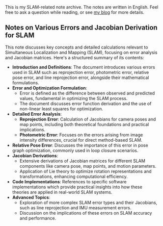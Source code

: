 This is my SLAM-related note archive. The notes are written in English. Feel free to ask a question while reading, or see [my blog](https://alida.tistory.com) for more details.


## Notes on Various Errors and Jacobian Derivation for SLAM 
This note discusses key concepts and detailed calculations relevant to Simultaneous Localization and Mapping (SLAM), focusing on error analysis and Jacobian matrices. Here's a structured summary of its contents:
- **Introduction and Definitions**: The document introduces various errors used in SLAM such as reprojection error, photometric error, relative pose error, and line reprojection error, alongside their mathematical formulations.
- **Error and Optimization Formulation**:
  - Error is defined as the difference between observed and predicted values, fundamental in optimizing the SLAM process.
  - The document discusses error function derivation and the use of non-linear least squares for optimization.
- **Detailed Error Analysis**:
  - **Reprojection Error**: Calculation of Jacobians for camera poses and map points, including both theoretical foundations and practical implications.
  - **Photometric Error**: Focuses on the errors arising from image intensity differences, crucial for direct method-based SLAM.
- **Relative Pose Error**: Discusses the importance of this error in pose graph optimization, commonly used in loop closure scenarios.
- **Jacobian Derivations**:
  - Extensive derivations of Jacobian matrices for different SLAM components like camera pose, map points, and motion parameters.
  - Application of Lie theory to optimize rotation representations and transformations, enhancing computational efficiency.
- **Code Implementations**: References to specific software implementations which provide practical insights into how these theories are applied in real-world SLAM systems.
- **Advanced Topics**:
  - Exploration of more complex SLAM error types and their Jacobians, such as line reprojection and IMU measurement errors.
  - Discussion on the implications of these errors on SLAM accuracy and performance.

